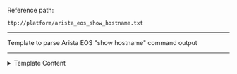 Reference path:
```
ttp://platform/arista_eos_show_hostname.txt
```

---



Template to parse Arista EOS "show hostname" command output



---

<details><summary>Template Content</summary>
```
<doc>
Template to parse Arista EOS "show hostname" command output
</doc>

<group>
Hostname: {{ hostname }}
FQDN:     {{ fqdn }}
</group>
```
</details>
